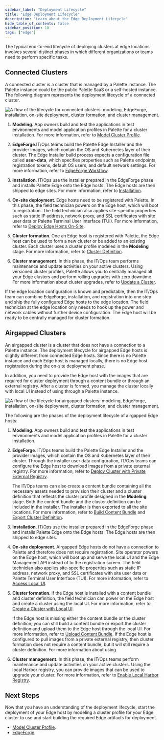 ```yaml
---
sidebar_label: "Deployment Lifecycle"
title: "Edge Deployment Lifecycle"
description: "Learn about the Edge Deployment Lifecycle"
hide_table_of_contents: false
sidebar_position: 10
tags: ["edge"]
---
```


The typical end-to-end lifecycle of deploying clusters at edge locations involves several distinct phases in which
different organizations or teams need to perform specific tasks.

## Connected Clusters

A connected cluster is a cluster that is managed by a Palette instance. The Palette instance could be the public Palette
SaaS or a self-hosted instance. The following diagram represents the deployment lifecycle of a connected cluster.

![A flow of the lifecycle for connected clusters: modeling, EdgeForge, installation, on-site deployment, cluster formation, and cluster management. ](/native-edge-deployment-lifecycle.webp)

1. **Modeling**. App owners build and test the applications in test environments and model application profiles in
   Palette for a cluster installation. For more information, refer to
   [Model Cluster Profile](./site-deployment/model-profile.md).

2. **EdgeForge**.IT/Ops teams build the Palette Edge Installer and the provider images, which contain the OS and
   Kubernetes layer of their cluster. The Edge Installer build process expects a configuration file called
   **user-data**, which specifies properties such as Palette endpoints, registration tokens, default OS users, and
   default network settings. For more information, refer to
   [EdgeForge Workflow](./edgeforge-workflow/edgeforge-workflow.md).

3. **Installation**. IT/Ops use the installer prepared in the EdgeForge phase and installs Palette Edge onto the Edge
   hosts. The Edge hosts are then shipped to edge sites. For more information, refer to
   [Installation](./site-deployment/site-installation/site-installation.md).

4. **On-site deployment**. Edge hosts need to be registered with Palette. In this phase, the field technician powers on
   the Edge host, which will boot to registration. The field technician also applies site-specific properties such as
   static IP address, network proxy, and SSL certificates with site user data or Palette Terminal User Interface (TUI).
   For more information, refer to [Deploy Edge Hosts On-Site](./site-deployment/site-installation/site-installation.md).

5. **Cluster formation**. One an Edge host is registered with Palette, the Edge host can be used to form a new cluster
   or be added to an existing cluster. Each cluster uses a cluster profile modeled in the **Modeling** stage. For more
   information, refer to [Cluster Definition](./site-deployment/cluster-deployment.md).

6. **Cluster management**. In this phase, the IT/Ops team performs maintenance and update activities on your active
   clusters. Using versioned cluster profiles, Palette allows you to centrally managed all your Edge clusters and
   perform rolling upgrades with zero downtime. For more information about cluster upgrades, refer to
   [Update a Cluster](../cluster-management/cluster-updates.md).

If the edge location configuration is known and predictable, then the IT/Ops team can combine EdgeForge, installation,
and registration into one step and ship the fully configured Edge hosts to the edge location. The field technician at
the edge location only needs to hook up the power and network cables without further device configuration. The Edge host
will be ready to be centrally managed for cluster formation.

## Airgapped Clusters

An airgapped cluster is a cluster that does not have a connection to a Palette instance. The deployment lifecycle for
airgapped Edge hosts is slightly different from connected Edge hosts. Since there is no Palette instance and each Edge
host is managed locally, there is no Edge host registration during the on-site deployment phase.

In addition, you need to provide the Edge host with the images that are required for cluster deployment through a
content bundle or through an external registry. After a cluster is formed, you manage the cluster locally with local UI
instead of using through a Palette instance.

![A flow of the lifecycle for airgapped clusters: modeling, EdgeForge, installation, on-site deployment, cluster formation, and cluster management. ](/cluster_edge_edge-deployment-lifecycle-airgap.webp)

The following are the phases of the deployment lifecycle of airgapped Edge hosts:

1. **Modeling**. App owners build and test the applications in test environments and model application profiles in
   Palette for a cluster installation.

2. **EdgeForge**. IT/Ops teams build the Palette Edge Installer and the provider images, which contain the OS and
   Kubernetes layer of their cluster. Through the installer user data configuration, IT/Ops teams can configure the Edge
   host to download images from a private external registry. For more information, refer to
   [Deploy Cluster with Private External Registry](./site-deployment/deploy-custom-registries/deploy-external-registry.md).

   The IT/Ops teams can also create a content bundle containing all the necessary assets needed to provision their
   cluster and a cluster definition that reflects the cluster profile designed in the **Modeling** stage. Both the
   content bundle and the cluster definition can be included in the installer. The installer is then exported to all the
   site locations. For more information, refer to
   [Build Content Bundle](./edgeforge-workflow/palette-canvos/build-content-bundle.md) and
   [Export Cluster Definition](./local-ui/cluster-management/export-cluster-definition.md).

3. **Installation**. IT/Ops use the installer prepared in the EdgeForge phase and installs Palette Edge onto the Edge
   hosts. The Edge hosts are then shipped to edge sites.

4. **On-site deployment**. Airgapped Edge hosts do not have a connection to Palette and therefore does not require
   registration. Site operator powers on the Edge host, which will boot up and serve the local UI and the Edge
   Management API instead of to the registration screen. The field technician also applies site-specific properties such
   as static IP address, network proxy, and SSL certificates with site user data or Palette Terminal User Interface
   (TUI). For more information, refer to [Access Local UI](./local-ui/host-management/access-console.md).

5. **Cluster formation**. If the Edge host is installed with a content bundle and cluster definition, the field
   technician can power on the Edge host and create a cluster using the local UI. For more information, refer to
   [Create a Cluster with Local UI](./local-ui/cluster-management/create-cluster.md).

   If the Edge host is missing either the content bundle or the cluster definition, you can still build a content bundle
   or export the cluster definition and upload them to the Edge host through the local UI. For more information, refer
   to [Upload Content Bundle](./local-ui/cluster-management/upload-content-bundle.md). If the Edge host is configured to
   pull images from a private external registry, then cluster formation does not require a content bundle, but it will
   still require a cluster definition. For more information about using

6. **Cluster management**. In this phase, the IT/Ops teams perform maintenance and update activities on your active
   clusters. Using the local Harbor registry, you can provide images that can be used to upgrade your cluster. For more
   information, refer to [Enable Local Harbor Registry](./site-deployment/deploy-custom-registries/local-registry.md).

## Next Steps

Now that you have an understanding of the deployment lifecycle, start the deployment of your Edge host by modeling a
cluster profile for your Edge cluster to use and start building the required Edge artifacts for deployment.

- [Model Cluster Profile](./site-deployment/model-profile.md).
- [EdgeForge](./edgeforge-workflow/edgeforge-workflow.md)
